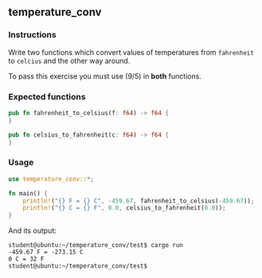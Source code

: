 ## temperature_conv

### Instructions

Write two functions which convert values of temperatures from `fahrenheit` to `celcius` and the other way around.

To pass this exercise you must use (9/5) in **both** functions.

### Expected functions

```rust
pub fn fahrenheit_to_celsius(f: f64) -> f64 {
}

pub fn celsius_to_fahrenheit(c: f64) -> f64 {
}
```

### Usage

```rust
use temperature_conv::*;

fn main() {
	println!("{} F = {} C", -459.67, fahrenheit_to_celsius(-459.67));
	println!("{} C = {} F", 0.0, celsius_to_fahrenheit(0.0));
}
```

And its output:

```console
student@ubuntu:~/temperature_conv/test$ cargo run
-459.67 F = -273.15 C
0 C = 32 F
student@ubuntu:~/temperature_conv/test$
```

